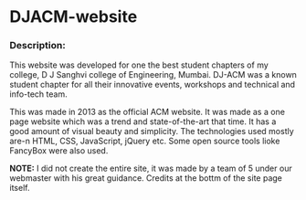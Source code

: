 # DJACM-website

<h3>Description:</h3>
This website was developed for one the best student chapters of my college, D J Sanghvi college of Engineering, Mumbai. DJ-ACM was a known student chapter for all their innovative events, workshops and technical and info-tech team.

This was made in 2013 as the official ACM website. It was made as a one page website which was a trend and state-of-the-art that time. It has a good amount of visual beauty and simplicity. 
The technologies used mostly are-n HTML, CSS, JavaScript, jQuery etc. 
Some open source tools lioke FancyBox were also used.


<b>NOTE:</b>
I did not create the entire site, it was made by a team of 5 under our webmaster with his great guidance. Credits at the bottm of the site page itself.

